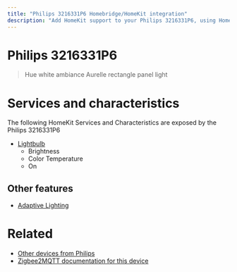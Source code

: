 ```yaml
---
title: "Philips 3216331P6 Homebridge/HomeKit integration"
description: "Add HomeKit support to your Philips 3216331P6, using Homebridge, Zigbee2MQTT and homebridge-z2m."
---
```

<!---
This file has been GENERATED using src/docgen/docgen.ts
DO NOT EDIT THIS FILE MANUALLY!
-->
# Philips 3216331P6
> Hue white ambiance Aurelle rectangle panel light


# Services and characteristics
The following HomeKit Services and Characteristics are exposed by
the Philips 3216331P6

* [Lightbulb](../../light.md)
  * Brightness
  * Color Temperature
  * On

## Other features
* [Adaptive Lighting](../../light.md)

# Related
* [Other devices from Philips](../index.md#philips)
* [Zigbee2MQTT documentation for this device](https://www.zigbee2mqtt.io/devices/3216331P6.html)